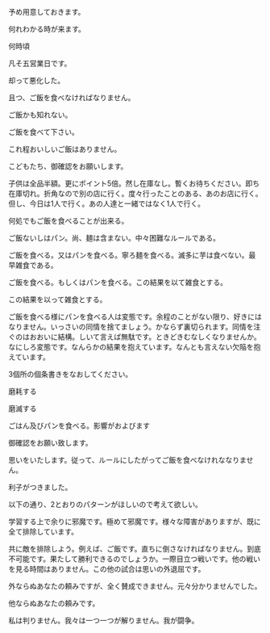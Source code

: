 予め用意しておきます。

何れわかる時が来ます。

何時頃

凡そ五営業日です。

却って悪化した。

且つ、ご飯を食べなければなりません。

ご飯かも知れない。

ご飯を食べて下さい。

これ程おいしいご飯はありません。

こどもたち、御確認をお願いします。

子供は全品半額。更にポイント5倍。然し在庫なし。暫くお待ちください。即ち在庫切れ。折角なので別の店に行く。度々行ったことのある、あのお店に行く。但し、今日は1人で行く。あの人達と一緒ではなく1人で行く。

何処でもご飯を食べることが出来る。

ご飯ないしはパン。尚、麺は含まない。中々困難なルールである。

ご飯を食べる。又はパンを食べる。寧ろ麺を食べる。滅多に芋は食べない。最早雑食である。

ご飯を食べる。もしくはパンを食べる。この結果を以て雑食とする。

この結果を以って雑食とする。

ご飯を食べる様にパンを食べる人は変態です。余程のことがない限り、好きにはなりません。いっさいの同情を捨てましょう。かならず裏切られます。同情を注ぐのはおおいに結構。しいて言えば無駄です。ときどきむなしくなりませんか。なにしろ変態です。なんらかの結果を抱えています。なんとも言えない欠陥を抱えています。

3個所の個条書きをなおしてください。

磨耗する

磨滅する

ごはん及びパンを食べる。影響がおよびます

御確認をお願い致します。

思いをいたします。従って、ルールにしたがってご飯を食べなけれななりません。

利子がつきました。

以下の通り、2とおりのパターンがほしいので考えて欲しい。

学習する上で余りに邪魔です。極めて邪魔です。様々な障害がありますが、既に全て排除しています。

共に敵を排除しよう。例えば、ご飯です。直ちに倒さなければなりません。到底不可能です。果たして勝利できるのでしょうか。一際目立つ戦いです。他の戦いを見る時間はありません。この他の試合は思いの外退屈です。

外ならぬあなたの頼みですが、全く賛成できません。元々分かりませんでした。

他ならぬあなたの頼みです。

私は判りません。我々は一つ一つが解りません。我が闘争。
